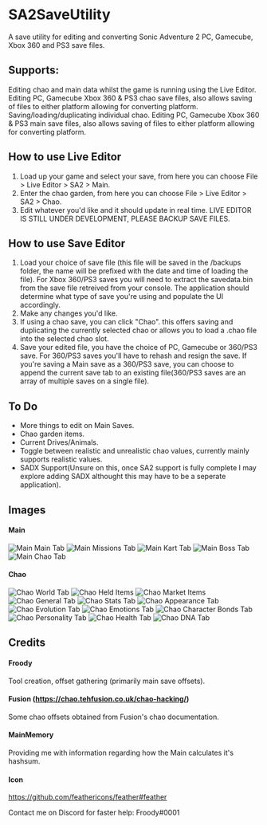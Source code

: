 # SA2SaveUtility
A save utility for editing and converting Sonic Adventure 2 PC, Gamecube, Xbox 360 and PS3 save files.

## Supports:
Editing chao and main data whilst the game is running using the Live Editor.
Editing PC, Gamecube Xbox 360 & PS3 chao save files, also allows saving of files to either platform allowing for converting platform.
Saving/loading/duplicating individual chao.
Editing PC, Gamecube Xbox 360 & PS3 main save files, also allows saving of files to either platform allowing for converting platform.

## How to use Live Editor
1. Load up your game and select your save, from here you can choose File > Live Editor > SA2 > Main.
2. Enter the chao garden, from here you can choose File > Live Editor > SA2 > Chao.
3. Edit whatever you'd like and it should update in real time.
LIVE EDITOR IS STILL UNDER DEVELOPMENT, PLEASE BACKUP SAVE FILES.

## How to use Save Editor
1. Load your choice of save file (this file will be saved in the /backups folder, the name will be prefixed with the date and time of loading the file). For Xbox 360/PS3 saves you will need to extract the savedata.bin from the save file retreived from your console. The application should determine what type of save you're using and populate the UI accordingly.
2. Make any changes you'd like.
3. If using a chao save, you can click "Chao". this offers saving and duplicating the currently selected chao or allows you to load a .chao file into the selected chao slot.
4. Save your edited file, you have the choice of PC, Gamecube or 360/PS3 save. For 360/PS3 saves you'll have to rehash and resign the save. If you're saving a Main save as a 360/PS3 save, you can choose to append the current save tab to an existing file(360/PS3 saves are an array of multiple saves on a single file).

## To Do
* More things to edit on Main Saves.
* Chao garden items.
* Current Drives/Animals.
* Toggle between realistic and unrealistic chao values, currently mainly supports realistic values.
* SADX Support(Unsure on this, once SA2 support is fully complete I may explore adding SADX althought this may have to be a seperate application).

## Images
#### Main
![Main Main Tab](https://dev.froody.tech/SA2SaveUtility/img/Main_Main2.png)
![Main Missions Tab](https://dev.froody.tech/SA2SaveUtility/img/Main_Missions.png)
![Main Kart Tab](https://dev.froody.tech/SA2SaveUtility/img/Main_Kart.png)
![Main Boss Tab](https://dev.froody.tech/SA2SaveUtility/img/Main_Boss.png)
![Main Chao Tab](https://dev.froody.tech/SA2SaveUtility/img/Main_Chao.png)
#### Chao
![Chao World Tab](https://dev.froody.tech/SA2SaveUtility/img/Chao_ChaoWorld.png)
![Chao Held Items](https://dev.froody.tech/SA2SaveUtility/img/Chao_HeldItems.png)
![Chao Market Items](https://dev.froody.tech/SA2SaveUtility/img/Chao_MarketItems.png)
![Chao General Tab](https://dev.froody.tech/SA2SaveUtility/img/Chao_General.png)
![Chao Stats Tab](https://dev.froody.tech/SA2SaveUtility/img/Chao_Stats.png)
![Chao Appearance Tab](https://dev.froody.tech/SA2SaveUtility/img/Chao_Appearance.png)
![Chao Evolution Tab](https://dev.froody.tech/SA2SaveUtility/img/Chao_Evolution.png)
![Chao Emotions Tab](https://dev.froody.tech/SA2SaveUtility/img/Chao_Emotions.png)
![Chao Character Bonds Tab](https://dev.froody.tech/SA2SaveUtility/img/Chao_CharacterBonds.png)
![Chao Personality Tab](https://dev.froody.tech/SA2SaveUtility/img/Chao_Personality.png)
![Chao Health Tab](https://dev.froody.tech/SA2SaveUtility/img/Chao_Health.png)
![Chao DNA Tab](https://dev.froody.tech/SA2SaveUtility/img/Chao_DNA.png)

## Credits
#### Froody
Tool creation, offset gathering (primarily main save offsets).
#### Fusion (https://chao.tehfusion.co.uk/chao-hacking/)
Some chao offsets obtained from Fusion's chao documentation.
#### MainMemory
Providing me with information regarding how the Main calculates it's hashsum.
#### Icon
https://github.com/feathericons/feather#feather

Contact me on Discord for faster help: Froody#0001
